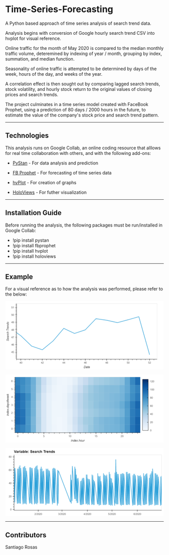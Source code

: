 # Time-Series-Forecasting

A Python based approach of time series analysis of search trend data.

Analysis begins with conversion of Google hourly search trend CSV into hvplot for visual reference.

Online traffic for the month of May 2020 is compared to the median monthly traffic volume, deteremined by indexing of year / month, grouping by index, summation, and median function.

Seasonality of online traffic is attempted to be determined by days of the week, hours of the day, and weeks of the year.

A correlation effect is then sought out by comparing lagged search trends, stock volatility, and hourly stock return to the original values of closing prices and search trends.

The project culminates in a time series model created with FaceBook Prophet, using a prediction of 80 days / 2000 hours in the future, to estimate the value of the company's stock price and search trend pattern.


---

## Technologies

This analysis runs on Google Collab, an online coding resource that alllows for real time collaboration with others, and with the following add-ons:

* [PyStan](https://pystan.readthedocs.io/en/latest/) - For data analysis and prediction

* [FB Prophet](https://pypi.org/project/fbprophet/) - For forecasting of time series data

* [hvPlot](https://hvplot.holoviz.org/) - For creation of graphs

* [HoloViews](https://holoviews.org/) - For futher visualization


---

## Installation Guide

Before running the analysis, the following packages must be run/installed in Google Collab:

*  !pip install pystan
*  !pip install fbprophet
*  !pip install hvplot
*  !pip install holoviews


---

## Example

For a visual reference as to how the analysis was performed, please refer to the below:

![Holiday Period Search Trend](Images/mercado_trends_winter_holiday_period.png)

![Search Trend Heatmap](Images/mercado_trends_heatmap.png)

![Comparison of Close Price and Search Trend](Images/first_half_2020_shared.png)


---

## Contributors

Santiago Rosas

